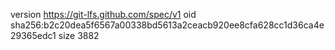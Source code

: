 version https://git-lfs.github.com/spec/v1
oid sha256:b2c20dea5f6567a00338bd5613a2ceacb920ee8cfa628cc1d36ca4e29365edc1
size 3882
